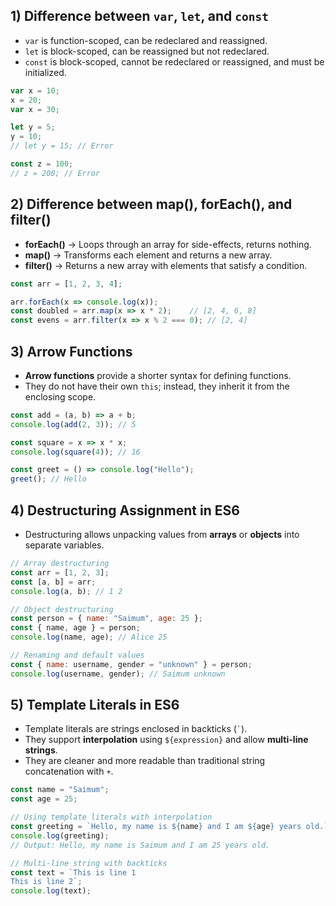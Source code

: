 
## 1) Difference between `var`, `let`, and `const`
- `var` is function-scoped, can be redeclared and reassigned.  
- `let` is block-scoped, can be reassigned but not redeclared.  
- `const` is block-scoped, cannot be redeclared or reassigned, and must be initialized.

```javascript
var x = 10;
x = 20;
var x = 30;

let y = 5;
y = 10;
// let y = 15; // Error

const z = 100;
// z = 200; // Error
```

## 2) Difference between map(), forEach(), and filter()

- **forEach()** → Loops through an array for side-effects, returns nothing.  
- **map()** → Transforms each element and returns a new array.  
- **filter()** → Returns a new array with elements that satisfy a condition.  

```javascript
const arr = [1, 2, 3, 4];

arr.forEach(x => console.log(x));       
const doubled = arr.map(x => x * 2);    // [2, 4, 6, 8]
const evens = arr.filter(x => x % 2 === 0); // [2, 4]
```

## 3) Arrow Functions

- **Arrow functions** provide a shorter syntax for defining functions.  
- They do not have their own `this`; instead, they inherit it from the enclosing scope.  

```javascript
const add = (a, b) => a + b;
console.log(add(2, 3)); // 5

const square = x => x * x;
console.log(square(4)); // 16

const greet = () => console.log("Hello");
greet(); // Hello
```

## 4) Destructuring Assignment in ES6

- Destructuring allows unpacking values from **arrays** or **objects** into separate variables.  


```javascript
// Array destructuring
const arr = [1, 2, 3];
const [a, b] = arr;
console.log(a, b); // 1 2

// Object destructuring
const person = { name: "Saimum", age: 25 };
const { name, age } = person;
console.log(name, age); // Alice 25

// Renaming and default values
const { name: username, gender = "unknown" } = person;
console.log(username, gender); // Saimum unknown
```

## 5) Template Literals in ES6

- Template literals are strings enclosed in backticks (`` ` ``).  
- They support **interpolation** using `${expression}` and allow **multi-line strings**.  
- They are cleaner and more readable than traditional string concatenation with `+`.  

```javascript
const name = "Saimum";
const age = 25;

// Using template literals with interpolation
const greeting = `Hello, my name is ${name} and I am ${age} years old.`;
console.log(greeting); 
// Output: Hello, my name is Saimum and I am 25 years old.

// Multi-line string with backticks
const text = `This is line 1
This is line 2`;
console.log(text);
```
